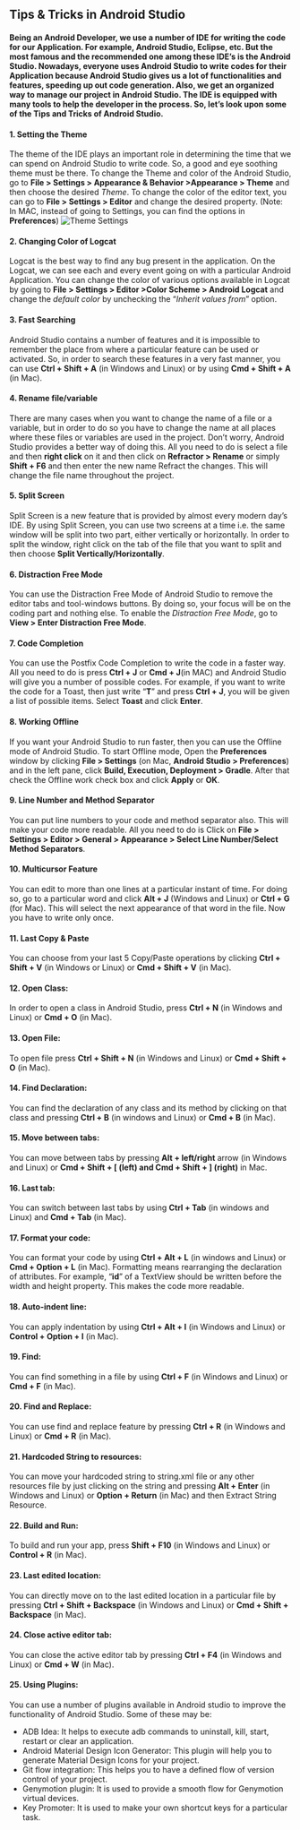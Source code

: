 ## Tips & Tricks in Android Studio
#### Being an Android Developer, we use a number of IDE for writing the code for our Application. For example, Android Studio, Eclipse, etc. But the most famous and the recommended one among these IDE’s is the Android Studio. Nowadays, everyone uses Android Studio to write codes for their Application because Android Studio gives us a lot of functionalities and features, speeding up out code generation. Also, we get an organized way to manage our project in Android Studio. The IDE is equipped with many tools to help the developer in the process. So, let’s look upon some of the Tips and Tricks of Android Studio.
#### 1. Setting the Theme
The theme of the IDE plays an important role in determining the time that we can spend on Android Studio to write code. So, a good and eye soothing theme must be there. To change the Theme and color of the Android Studio, go to **File > Settings > Appearance & Behavior >Appearance > Theme** and then choose the desired *Theme*. To change the color of the editor text, you can go to **File > Settings > Editor** and change the desired property. (Note: In MAC, instead of going to Settings, you can find the options in **Preferences**)
![Theme Settings](https://s3.ap-south-1.amazonaws.com/mindorks-server-uploads/tips-tricks-android-studio-appearance.jpg)
#### 2. Changing Color of Logcat
Logcat is the best way to find any bug present in the application. On the Logcat, we can see each and every event going on with a particular Android Application. You can change the color of various options available in Logcat by going to **File > Settings > Editor >Color Scheme > Android Logcat** and change the *default color* by unchecking the “*Inherit values from*” option.

#### 3. Fast Searching
Android Studio contains a number of features and it is impossible to remember the place from where a particular feature can be used or activated. So, in order to search these features in a very fast manner, you can use **Ctrl + Shift + A** (in Windows and Linux) or by using **Cmd + Shift + A** (in Mac).

#### 4. Rename file/variable
There are many cases when you want to change the name of a file or a variable, but in order to do so you have to change the name at all places where these files or variables are used in the project. Don’t worry, Android Studio provides a better way of doing this. All you need to do is select a file and then **right click** on it and then click on **Refractor > Rename** or simply **Shift + F6** and then enter the new name Refract the changes. This will change the file name throughout the project.

#### 5. Split Screen
Split Screen is a new feature that is provided by almost every modern day’s IDE. By using Split Screen, you can use two screens at a time i.e. the same window will be split into two part, either vertically or horizontally. In order to split the window, right click on the tab of the file that you want to split and then choose **Split Vertically/Horizontally**.

#### 6. Distraction Free Mode
You can use the Distraction Free Mode of Android Studio to remove the editor tabs and tool-windows buttons. By doing so, your focus will be on the coding part and nothing else. To enable the *Distraction Free Mode*, go to **View > Enter Distraction Free Mode**.

#### 7. Code Completion
You can use the Postfix Code Completion to write the code in a faster way. All you need to do is press **Ctrl + J** or **Cmd + J**(in MAC) and Android Studio will give you a number of possible codes. For example, if you want to write the code for a Toast, then just write “**T**” and press **Ctrl + J**, you will be given a list of possible items. Select **Toast** and click **Enter**.

#### 8. Working Offline
If you want your Android Studio to run faster, then you can use the Offline mode of Android Studio. To start Offline mode, Open the **Preferences** window by clicking **File > Settings** (on Mac, **Android Studio > Preferences**) and in the left pane, click **Build, Execution, Deployment > Gradle**. After that check the Offline work check box and click **Apply** or **OK**.

#### 9. Line Number and Method Separator
You can put line numbers to your code and method separator also. This will make your code more readable. All you need to do is Click on **File > Settings > Editor > General > Appearance > Select Line Number/Select Method Separators**.

#### 10. Multicursor Feature
You can edit to more than one lines at a particular instant of time. For doing so, go to a particular word and click **Alt + J** (Windows and Linux) or **Ctrl + G** (for Mac). This will select the next appearance of that word in the file. Now you have to write only once.

#### 11. Last Copy & Paste
You can choose from your last 5 Copy/Paste operations by clicking **Ctrl + Shift + V** (in Windows or Linux) or **Cmd + Shift + V** (in Mac).

#### 12. Open Class: 
In order to open a class in Android Studio, press **Ctrl + N** (in Windows and Linux) or **Cmd + O** (in Mac).

#### 13. Open File: 
To open file press **Ctrl + Shift + N** (in Windows and Linux) or **Cmd + Shift + O** (in Mac).

#### 14. Find Declaration: 
You can find the declaration of any class and its method by clicking on that class and pressing **Ctrl + B** (in windows and Linux) or **Cmd + B** (in Mac).

#### 15. Move between tabs: 
You can move between tabs by pressing **Alt + left/right** arrow (in Windows and Linux) or **Cmd + Shift + [ (left) and Cmd + Shift + ] (right)** in Mac.

#### 16. Last tab: 
You can switch between last tabs by using **Ctrl + Tab** (in windows and Linux) and **Cmd + Tab** (in Mac).

#### 17. Format your code: 
You can format your code by using **Ctrl + Alt + L** (in windows and Linux) or **Cmd + Option + L** (in Mac). Formatting means rearranging the declaration of attributes. For example, “**id**” of a TextView should be written before the width and height property. This makes the code more readable.

#### 18. Auto-indent line: 
You can apply indentation by using **Ctrl + Alt + I** (in Windows and Linux) or **Control + Option + I** (in Mac).

#### 19. Find:
You can find something in a file by using **Ctrl + F** (in Windows and Linux) or **Cmd + F** (in Mac).

#### 20. Find and Replace: 
You can use find and replace feature by pressing **Ctrl + R** (in Windows and Linux) or **Cmd + R** (in Mac).

#### 21. Hardcoded String to resources: 
You can move your hardcoded string to string.xml file or any other resources file by just clicking on the string and pressing **Alt + Enter** (in Windows and Linux) or **Option + Return** (in Mac) and then Extract String Resource.

#### 22. Build and Run:
To build and run your app, press **Shift + F10** (in Windows and Linux) or **Control + R** (in Mac).

#### 23. Last edited location: 
You can directly move on to the last edited location in a particular file by pressing **Ctrl + Shift + Backspace** (in Windows and Linux) or **Cmd + Shift + Backspace** (in Mac).

#### 24. Close active editor tab:
You can close the active editor tab by pressing **Ctrl + F4** (in Windows and Linux) or **Cmd + W** (in Mac).

#### 25. Using Plugins: 
You can use a number of plugins available in Android studio to improve the functionality of Android Studio. Some of these may be:
 - ADB Idea: It helps to execute adb commands to uninstall, kill, start, restart or clear an application.
 - Android Material Design Icon Generator: This plugin will help you to generate Material Design Icons for your project.
 - Git flow integration: This helps you to have a defined flow of version control of your project.
 - Genymotion plugin: It is used to provide a smooth flow for Genymotion virtual devices.
 - Key Promoter: It is used to make your own shortcut keys for a particular task.
